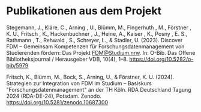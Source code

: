 # Publikationen aus dem Projekt

Stegemann, J., Kläre, C., Arning , U., Blümm, M., Fingerhuth , M., Förstner , K. U., Fritsch , K., Hackenbuchner , J., Heine, A., Kaiser , K., Posny , E. S., Rathmann , T., Rehwald , S., Schreyer, L., & Stadler, U. (2023). Discover FDM – Gemeinsam Kompetenzen für Forschungsdatenmanagement von Studierenden fördern: Das Projekt FDM@Studium.nrw. In: O-Bib. Das Offene Bibliotheksjournal / Herausgeber VDB, 10(4), 1–8. https://doi.org/10.5282/o-bib/5979

Fritsch, K., Blümm, M., Bock, S., Arning, U., & Förstner, K. U. (2024). Strategien zur Integration von FDM im Studium – Basiskurs "Forschungsdatenmanagement" an der TH Köln. RDA Deutschland Tagung 2024 (RDA-DE-24), Potsdam. Zenodo. https://doi.org/10.5281/zenodo.10687300 